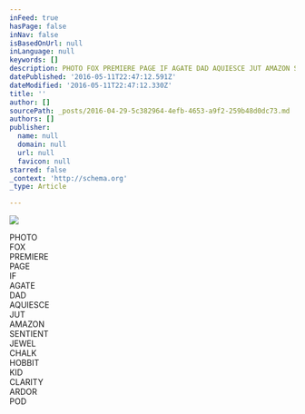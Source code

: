 ```yaml
---
inFeed: true
hasPage: false
inNav: false
isBasedOnUrl: null
inLanguage: null
keywords: []
description: PHOTO FOX PREMIERE PAGE IF AGATE DAD AQUIESCE JUT AMAZON SENTIENT JEWEL CHALK HOBBIT KID CLARITY ARDOR POD
datePublished: '2016-05-11T22:47:12.591Z'
dateModified: '2016-05-11T22:47:12.330Z'
title: ''
author: []
sourcePath: _posts/2016-04-29-5c382964-4efb-4653-a9f2-259b48d0dc73.md
authors: []
publisher:
  name: null
  domain: null
  url: null
  favicon: null
starred: false
_context: 'http://schema.org'
_type: Article

---
```

![](https://the-grid-user-content.s3-us-west-2.amazonaws.com/0a384573-75aa-4073-bba4-88c5519a70c4.jpg)

PHOTO  
FOX  
PREMIERE  
PAGE  
IF  
AGATE  
DAD  
AQUIESCE  
JUT  
AMAZON  
SENTIENT  
JEWEL  
CHALK  
HOBBIT  
KID  
CLARITY  
ARDOR  
POD